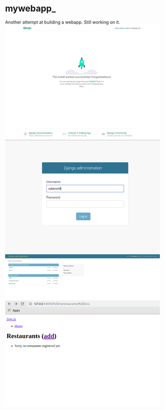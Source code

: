 # mywebapp_
Another attempt at building a webapp. Still working on it.
![Install Success](https://github.com/SalamahK/mywebapp_/blob/master/mywebapp/myweb_app.png)
![Admin](https://github.com/SalamahK/mywebapp_/blob/master/mywebapp/admin_web_app.png)
![Admin Webpage](https://github.com/SalamahK/mywebapp_/blob/master/mywebapp/my_admin_page_web_app.png)
![Restaurant Page](https://github.com/SalamahK/mywebapp_/blob/master/myrestaurants/restau.png)
